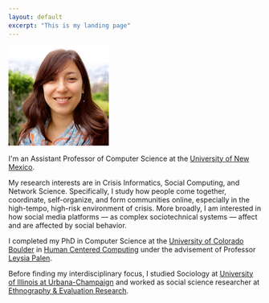 ```yaml
---
layout: default
excerpt: "This is my landing page"
---
```


<img src="assets/prof_head.jpg" height="200" />

I'm an Assistant Professor of Computer Science at the [University of New Mexico](http://unm.edu).

My research interests are in Crisis Informatics, Social Computing, and Network Science. Specifically, I study how people come together, coordinate, self-organize, and form communities online, especially in the high-tempo, high-risk environment of crisis. More broadly, I am interested in how social media platforms — as complex sociotechnical systems — affect and are affected by social behavior.

I completed my PhD in Computer Science at the [University of Colorado Boulder](http://colorado.edu) in [Human Centered Computing](http://hcc.colorado.edu) under the advisement of Professor [Leysia Palen](http://cmci.colorado.edu/~palen/).

Before finding my interdisciplinary focus, I studied Sociology at [University of Illinois at Urbana-Champaign](http://illinois.edu/) and worked as social science researcher at [Ethnography & Evaluation Research](http://www.colorado.edu/eer/).
